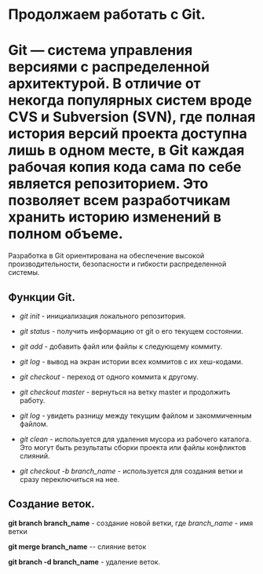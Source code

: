 # Продолжаем работать с Git.

# Git — система управления версиями с распределенной архитектурой. В отличие от некогда популярных систем вроде CVS и Subversion (SVN), где полная история версий проекта доступна лишь в одном месте, в Git каждая рабочая копия кода сама по себе является репозиторием. Это позволяет всем разработчикам хранить историю изменений в полном объеме.

Разработка в Git ориентирована на обеспечение высокой производительности, безопасности и гибкости распределенной системы.

## Функции Git.

* *git init* - инициализация локального репозитория.
* *git status* - получить информацию от git о его текущем состоянии.
* *git add* - добавить файл или файлы к следующему коммиту.
* *git log* - вывод на экран истории всех коммитов с их хеш-кодами.
* *git checkout* - переход от одного коммита к другому.
* *git checkout master* - вернуться на ветку master и продолжить работу.
* *git log* - увидеть разницу между текущим файлом и закоммиченным файлом.

* *git clean* - используется для удаления мусора из рабочего каталога. Это могут быть результаты сборки проекта или файлы конфликтов слияний.
* *git checkout -b branch_name* - используется для создания ветки и сразу переключиться на нее.


## Создание веток.


**git branch branch_name** - создание новой ветки, где *branch_name* - имя ветки

**git merge branch_name** -- слияние веток

**git branch -d branch_name** - удаление веток.